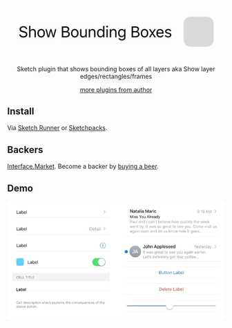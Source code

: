 <p align="center"><img src="gif.gif"></p>

<p align="center">Sketch plugin that shows bounding boxes of all layers aka Show layer edges/rectangles/frames</p>

<p align="center"><a href="https://pravdomil.com/#sketch">more plugins from author</a>

## Install

Via [Sketch Runner](http://sketchrunner.com) or [Sketchpacks](https://sketchpacks.com/pravdomil/Sketch-Show-Bounding-Boxes).

## Backers

[Interface.Market](https://interface.market). Become a backer by [buying a beer](https://www.paypal.com/cgi-bin/webscr?cmd=_s-xclick&hosted_button_id=BCL2X3AFQBAP2&item_name=Sketch%20Show%20Bounding%20Boxes).

## Demo

<img src="ios.gif" align="center"/>
